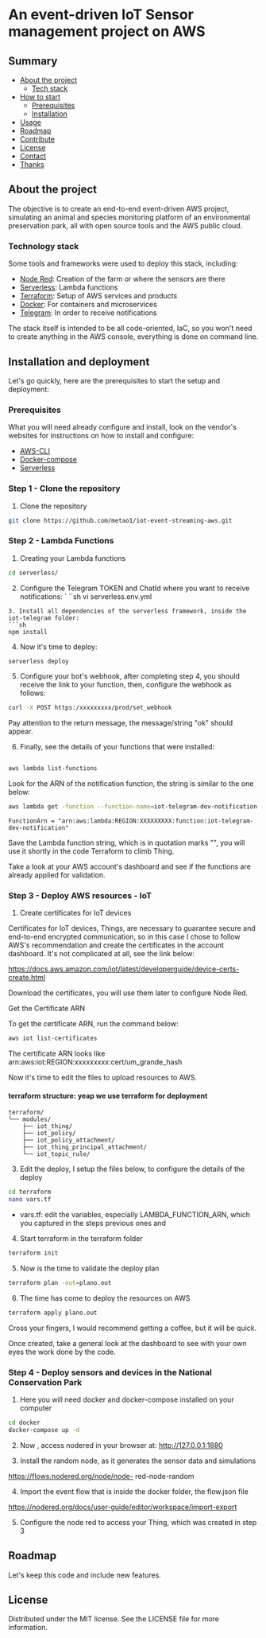 # An event-driven IoT Sensor management project on AWS


## Summary 

* [About the project](#about-the-project) 
  * [Tech stack](#built-with) 
* [How to start](#getting-started) 
  * [Prerequisites](#prerequisites) 
  * [Installation](#installation) 
* [Usage](#usage) 
* [Roadmap](#roadmap) 
* [Contribute](#contributing) 
* [License](#license) 
* [Contact](#contact) 
* [Thanks ](#acknowledgements) 


## About the project 

The objective is to create an end-to-end event-driven AWS project, simulating an animal and species monitoring platform of an environmental preservation park, all with open source tools and the AWS public cloud. 


### Technology stack 
Some tools and frameworks were used to deploy this stack, including:

* [Node Red](https://nodered.org): Creation of the farm or where the sensors are there
* [Serverless](https://serverless.com): Lambda functions 
* [Terraform](https://terraform.io): Setup of AWS services and products 
* [Docker](https://docker.com): For containers and microservices 
* [Telegram](https://core.telegram.org/bots): In order to receive notifications 

The stack itself is intended to be all code-oriented, IaC, so you won't need to create anything in the AWS console, everything is done on command line.


## Installation and deployment 

Let's go quickly, here are the prerequisites to start the setup and deployment: 


### Prerequisites 

What you will need already configure and install, look on the vendor's websites for instructions on how to install and configure: 

* [AWS-CLI](https://aws.amazon.com/pt/cli/) 
* [Docker-compose](https://docs.docker.com/compose/) 
* [Serverless](https://www.serverless.com/framework/docs/getting-started/) 


### Step 1 - Clone the repository 

1. Clone the repository 
```sh 
git clone https://github.com/metao1/iot-event-streaming-aws.git 
``` 

### Step 2 - Lambda Functions 

1. Creating your Lambda functions 
```sh 
cd serverless/ 
``` 
2. Configure the Telegram TOKEN and ChatId where you want to receive notifications: 
` ``sh 
vi serverless.env.yml 
``` 
3. Install all dependencies of the serverless framework, inside the iot-telegram folder: 
```sh
npm install 
``` 
4. Now it's time to deploy: 
```sh 
serverless deploy 
``` 
5. Configure your bot's webhook, after completing step 4, you should receive the link to your function, then, configure the webhook as follows: 
```sh 
curl -X POST https:/xxxxxxxxx/prod/set_webhook 
``` 
Pay attention to the return message, the message/string "ok" should appear. 

6. Finally, see the details of your functions that were installed: 
```sh 

aws lambda list-functions 
``` 
Look for the ARN of the notification function, the string is similar to the one below: 

```sh 
aws lambda get -function --function-name=iot-telegram-dev-notification | grep FunctionArn 
``` 
    FunctionArn = "arn:aws:lambda:REGION:XXXXXXXXX:function:iot-telegram-dev-notification" 

Save the Lambda function string, which is in quotation marks "", you will use it shortly in the code Terraform to climb Thing. 

Take a look at your AWS account's dashboard and see if the functions are already applied for validation. 


### Step 3 - Deploy AWS resources - IoT 

1. Create certificates for IoT devices 

Certificates for IoT devices, Things, are necessary to guarantee secure and end-to-end encrypted communication, so in this case I chose to follow AWS's recommendation and create the certificates in the account dashboard. It's not complicated at all, see the link below: 

https://docs.aws.amazon.com/iot/latest/developerguide/device-certs-create.html

Download the certificates, you will use them later to configure Node Red. 

Get the Certificate ARN 

To get the certificate ARN, run the command below: 

```sh 
aws iot list-certificates 
``` 
The certificate ARN looks like arn:aws:iot:REGION:xxxxxxxxx:cert/um_grande_hash

Now it's time to edit the files to upload resources to AWS.

#### terraform structure: yeap we use terraform for deployment

```
terraform/
└── modules/
    ├── iot_thing/
    ├── iot_policy/
    ├── iot_policy_attachment/
    ├── iot_thing_principal_attachment/
    └── iot_topic_rule/
```

3. Edit the deploy, I setup the files below, to configure the details of the deploy 
```sh 
cd terraform 
nano vars.tf 
``` 
  - vars.tf: edit the variables, especially LAMBDA_FUNCTION_ARN, which you captured in the steps previous ones and 


4. Start terraform in the terraform folder 
```sh 
terraform init 
``` 
5. Now is the time to validate the deploy plan 
```sh 
terraform plan -out=plano.out 
``` 
6. The time has come to deploy the resources on AWS 
```sh 
terraform apply plano.out 
```
Cross your fingers, I would recommend getting a coffee, but it will be quick. 

Once created, take a general look at the dashboard to see with your own eyes the work done by the code. 


### Step 4 - Deploy sensors and devices in the National Conservation Park 

1. Here you will need docker and docker-compose installed on your computer 
```sh 
cd docker 
docker-compose up -d 

``` 
2. Now , access nodered in your browser at: http://127.0.0.1:1880 

3. Install the random node, as it generates the sensor data and simulations 

  https://flows.nodered.org/node/node- red-node-random 

4. Import the event flow that is inside the docker folder, the flow.json file 

  https://nodered.org/docs/user-guide/editor/workspace/import-export 

5. Configure the node red to access your Thing, which was created in step 3 



## Roadmap 

Let's keep this code and include new features. 


## License 

Distributed under the MIT license. See the LICENSE file for more information. 


